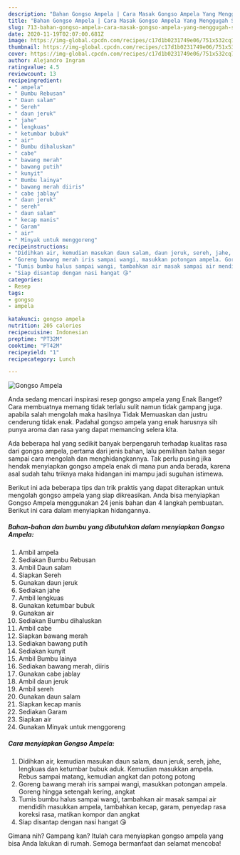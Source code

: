 ```yaml
---
description: "Bahan Gongso Ampela | Cara Masak Gongso Ampela Yang Menggugah Selera"
title: "Bahan Gongso Ampela | Cara Masak Gongso Ampela Yang Menggugah Selera"
slug: 713-bahan-gongso-ampela-cara-masak-gongso-ampela-yang-menggugah-selera
date: 2020-11-19T02:07:00.681Z
image: https://img-global.cpcdn.com/recipes/c17d1b0231749e06/751x532cq70/gongso-ampela-foto-resep-utama.jpg
thumbnail: https://img-global.cpcdn.com/recipes/c17d1b0231749e06/751x532cq70/gongso-ampela-foto-resep-utama.jpg
cover: https://img-global.cpcdn.com/recipes/c17d1b0231749e06/751x532cq70/gongso-ampela-foto-resep-utama.jpg
author: Alejandro Ingram
ratingvalue: 4.5
reviewcount: 13
recipeingredient:
- " ampela"
- " Bumbu Rebusan"
- " Daun salam"
- " Sereh"
- " daun jeruk"
- " jahe"
- " lengkuas"
- " ketumbar bubuk"
- " air"
- " Bumbu dihaluskan"
- " cabe"
- " bawang merah"
- " bawang putih"
- " kunyit"
- " Bumbu lainya"
- " bawang merah diiris"
- " cabe jablay"
- " daun jeruk"
- " sereh"
- " daun salam"
- " kecap manis"
- " Garam"
- " air"
- " Minyak untuk menggoreng"
recipeinstructions:
- "Didihkan air, kemudian masukan daun salam, daun jeruk, sereh, jahe, lengkuas dan ketumbar bubuk aduk. Kemudian masukkan ampela. Rebus sampai matang, kemudian angkat dan potong potong"
- "Goreng bawang merah iris sampai wangi, masukkan potongan ampela. Goreng hingga setengah kering, angkat"
- "Tumis bumbu halus sampai wangi, tambahkan air masak sampai air mendidih masukkan ampela, tambahkan kecap, garam, penyedap rasa koreksi rasa, matikan kompor dan angkat"
- "Siap disantap dengan nasi hangat 😘"
categories:
- Resep
tags:
- gongso
- ampela

katakunci: gongso ampela 
nutrition: 205 calories
recipecuisine: Indonesian
preptime: "PT32M"
cooktime: "PT42M"
recipeyield: "1"
recipecategory: Lunch

---
```



![Gongso Ampela](https://img-global.cpcdn.com/recipes/c17d1b0231749e06/751x532cq70/gongso-ampela-foto-resep-utama.jpg)

Anda sedang mencari inspirasi resep gongso ampela yang Enak Banget? Cara membuatnya memang tidak terlalu sulit namun tidak gampang juga. apabila salah mengolah maka hasilnya Tidak Memuaskan dan justru cenderung tidak enak. Padahal gongso ampela yang enak harusnya sih punya aroma dan rasa yang dapat memancing selera kita.



Ada beberapa hal yang sedikit banyak berpengaruh terhadap kualitas rasa dari gongso ampela, pertama dari jenis bahan, lalu pemilihan bahan segar sampai cara mengolah dan menghidangkannya. Tak perlu pusing jika hendak menyiapkan gongso ampela enak di mana pun anda berada, karena asal sudah tahu triknya maka hidangan ini mampu jadi suguhan istimewa.


Berikut ini ada beberapa tips dan trik praktis yang dapat diterapkan untuk mengolah gongso ampela yang siap dikreasikan. Anda bisa menyiapkan Gongso Ampela menggunakan 24 jenis bahan dan 4 langkah pembuatan. Berikut ini cara dalam menyiapkan hidangannya.

<!--inarticleads1-->

##### Bahan-bahan dan bumbu yang dibutuhkan dalam menyiapkan Gongso Ampela:

1. Ambil  ampela
1. Sediakan  Bumbu Rebusan
1. Ambil  Daun salam
1. Siapkan  Sereh
1. Gunakan  daun jeruk
1. Sediakan  jahe
1. Ambil  lengkuas
1. Gunakan  ketumbar bubuk
1. Gunakan  air
1. Sediakan  Bumbu dihaluskan
1. Ambil  cabe
1. Siapkan  bawang merah
1. Sediakan  bawang putih
1. Sediakan  kunyit
1. Ambil  Bumbu lainya
1. Sediakan  bawang merah, diiris
1. Gunakan  cabe jablay
1. Ambil  daun jeruk
1. Ambil  sereh
1. Gunakan  daun salam
1. Siapkan  kecap manis
1. Sediakan  Garam
1. Siapkan  air
1. Gunakan  Minyak untuk menggoreng




<!--inarticleads2-->

##### Cara menyiapkan Gongso Ampela:

1. Didihkan air, kemudian masukan daun salam, daun jeruk, sereh, jahe, lengkuas dan ketumbar bubuk aduk. Kemudian masukkan ampela. Rebus sampai matang, kemudian angkat dan potong potong
1. Goreng bawang merah iris sampai wangi, masukkan potongan ampela. Goreng hingga setengah kering, angkat
1. Tumis bumbu halus sampai wangi, tambahkan air masak sampai air mendidih masukkan ampela, tambahkan kecap, garam, penyedap rasa koreksi rasa, matikan kompor dan angkat
1. Siap disantap dengan nasi hangat 😘




Gimana nih? Gampang kan? Itulah cara menyiapkan gongso ampela yang bisa Anda lakukan di rumah. Semoga bermanfaat dan selamat mencoba!

